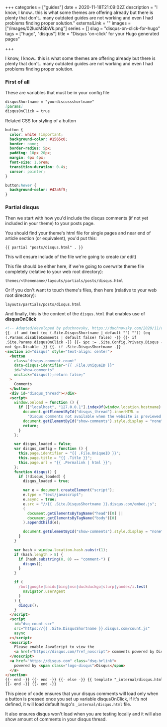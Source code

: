 +++
categories = ["guides"]
date = 2020-11-18T21:09:02Z
description = "I know, I know.. this is what some themes are offering already but there is plenty that don't.. many outdated guides are not working and even I had problems finding proper solution."
externalLink = ""
images = ["/images/02lucMSbWk.png"]
series = []
slug = "disqus-on-click-for-hugo"
tags = ["hugo", "disqus"]
title = "Disqus 'on-click' for your Hugo generated pages"

+++

I know, I know.. this is what some themes are offering already but there is plenty that don't.. many outdated guides are not working and even I had problems finding proper solution.

### First of all

These are variables that must be in your config file

```md
disqusShortname = "yourdiscussshortname"
[params]
disqusOnClick = true
```

Related CSS for styling of a button

```css
button {
  color: white !important;
  background-color: #1565c0;
  border: none;
  border-radius: 5px;
  padding: 10px 20px;
  margin: 6px 4px;
  font-size: 1.6rem;
  transition-duration: 0.4s;
  cursor: pointer;
}

button:hover {
  background-color: #42a5f5;
}
```

### Partial disqus

Then we start with how you'd include the disqus comments (if not yet included in your theme) to your posts page.

You should find your theme's html file for single pages and near end of article section (or equivalent), you'd put this:

`{{ partial "posts/disqus.html" . }}`

This will ensure include of the file we're going to create (or edit)

This file should be either here, if we're going to overwrite theme file completely (relative to your web root directory):

`themes/<themename>/layouts/partials/posts/disqus.html`

Or if you don't want to touch theme's files, then here (relative to your web root directory):

`layouts/partials/posts/disqus.html`

And finally, this is the content of the `disqus.html` that enables use of **disqusOnClick**

```html
<!-- Adapted/developed by pduchnovsky, https://duchnovsky.com/2020/11/disqus-on-click-for-hugo/ -->
{{- if and (not (eq (.Site.DisqusShortname | default "") "")) (eq
(.Params.disableComments | default false) false) -}} {{- if
.Site.Params.disqusOnClick -}} {{- $pc := .Site.Config.Privacy.Disqus -}} {{- if
not $pc.Disable -}} {{- if .Site.DisqusShortname -}}
<section id="disqus" style="text-align: center">
  <button
    class="disqus-comment-count"
    data-disqus-identifier="{{ .File.UniqueID }}"
    id="show-comments"
    onclick="disqus();return false;"
  >
    Comments
  </button>
  <div id="disqus_thread"></div>
  <script>
    window.onload = function () {
      if (["localhost", "127.0.0.1"].indexOf(window.location.hostname) != -1) {
        document.getElementById("disqus_thread").innerHTML =
          "Disqus comments not available when the website is previewed locally.";
        document.getElementById("show-comments").style.display = "none";
        return;
      }
    };

    var disqus_loaded = false;
    var disqus_config = function () {
      this.page.identifier = "{{ .File.UniqueID }}";
      this.page.title = "{{ .Title }}";
      this.page.url = "{{ .Permalink | html }}";
    };
    function disqus() {
      if (!disqus_loaded) {
        disqus_loaded = true;

        var e = document.createElement("script");
        e.type = "text/javascript";
        e.async = true;
        e.src = "//{{ .Site.DisqusShortname }}.disqus.com/embed.js";
        (
          document.getElementsByTagName("head")[0] ||
          document.getElementsByTagName("body")[0]
        ).appendChild(e);

        document.getElementById("show-comments").style.display = "none";
      }
    }

    var hash = window.location.hash.substr(1);
    if (hash.length > 8) {
      if (hash.substring(0, 8) == "comment-") {
        disqus();
      }
    }

    if (
      /bot|google|baidu|bing|msn|duckduckgo|slurp|yandex/i.test(
        navigator.userAgent
      )
    ) {
      disqus();
    }
  </script>
  <script
    id="dsq-count-scr"
    src="https://{{ .Site.DisqusShortname }}.disqus.com/count.js"
    async
  ></script>
  <noscript>
    Please enable JavaScript to view the
    <a href="https://disqus.com/?ref_noscript"> comments powered by Disqus. </a>
  </noscript>
  <a href="https://disqus.com" class="dsq-brlink">
    powered by <span class="logo-disqus">Disqus</span>
  </a>
</section>
{{- end -}} {{- end -}} {{- else -}} {{ template "_internal/disqus.html" . }}
{{- end -}} {{- end -}}
```

This piece of code ensures that your disqus comments will load only when a button is pressed once you set up variable disqusOnClick, if it's not defined, it will load default hugo's `_internal/disqus.html` file.

It also ensures disqus won't load when you are testing locally and it will also show amount of comments in your disqus thread.
